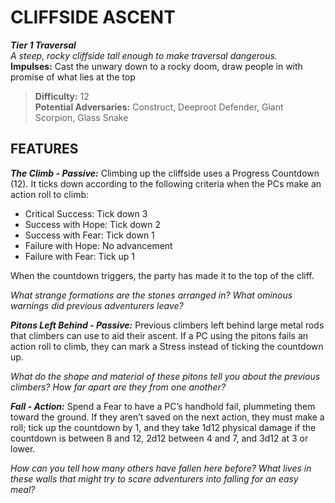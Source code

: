 ﻿---
tags:
  - Environment
  - Statblock

name: 'CLIFFSIDE ASCENT'
tier: 1
type: Traversal
description: 'A steep, rocky cliffside tall enough to make traversal dangerous.'
difficulty: '12'
impulses: 'Cast the unwary down to a rocky doom, draw people in with promise of what lies at the top'
potential_adversaries: 'Construct, Deeproot Defender, Giant Scorpion, Glass Snake'
feats:
- name: 'The Climb'
  type: 'Passive'
  text: 'Climbing up the cliffside uses a Progress Countdown (12). It ticks down according to the following criteria when the PCs make an action roll to climb:

  - Critical Success: Tick down 3
  - Success with Hope: Tick down 2
  - Success with Fear: Tick down 1
  - Failure with Hope: No advancement
  - Failure with Fear: Tick up 1

  When the countdown triggers, the party has made it to the top of the cliff.

  *What strange formations are the stones arranged in? What ominous warnings did previous adventurers leave?*'
- name: 'Pitons Left Behind'
  type: 'Passive'
  text: 'Previous climbers left behind large metal rods that climbers can use to aid their ascent. If a PC using the pitons fails an action roll to climb, they can mark a Stress instead of ticking the countdown up.

  *What do the shape and material of these pitons tell you about the previous climbers? How far apart are they from one another?*'
- name: 'Fall'
  type: 'Action'
  text: 'Spend a Fear to have a PC’s handhold fail, plummeting them toward the ground. If they aren’t saved on the next action, they must make a roll; tick up the countdown by 1, and they take 1d12 physical damage if the countdown is between 8 and 12, 2d12 between 4 and 7, and 3d12 at 3 or lower.

  *How can you tell how many others have fallen here before? What lives in these walls that might try to scare adventurers into falling for an easy meal?*'
layout: Daggerheart Environment
source: srd-adversary
statblock: true
---

# CLIFFSIDE ASCENT

***Tier 1 Traversal***  
*A steep, rocky cliffside tall enough to make traversal dangerous.*  
**Impulses:** Cast the unwary down to a rocky doom, draw people in with promise of what lies at the top

> **Difficulty:** 12  
> **Potential Adversaries:** Construct, Deeproot Defender, Giant Scorpion, Glass Snake

## FEATURES

***The Climb - Passive:*** Climbing up the cliffside uses a Progress Countdown (12). It ticks down according to the following criteria when the PCs make an action roll to climb:

  - Critical Success: Tick down 3
  - Success with Hope: Tick down 2
  - Success with Fear: Tick down 1
  - Failure with Hope: No advancement
  - Failure with Fear: Tick up 1

  When the countdown triggers, the party has made it to the top of the cliff.

  *What strange formations are the stones arranged in? What ominous warnings did previous adventurers leave?*

***Pitons Left Behind - Passive:*** Previous climbers left behind large metal rods that climbers can use to aid their ascent. If a PC using the pitons fails an action roll to climb, they can mark a Stress instead of ticking the countdown up.

  *What do the shape and material of these pitons tell you about the previous climbers? How far apart are they from one another?*

***Fall - Action:*** Spend a Fear to have a PC’s handhold fail, plummeting them toward the ground. If they aren’t saved on the next action, they must make a roll; tick up the countdown by 1, and they take 1d12 physical damage if the countdown is between 8 and 12, 2d12 between 4 and 7, and 3d12 at 3 or lower.

  *How can you tell how many others have fallen here before? What lives in these walls that might try to scare adventurers into falling for an easy meal?*
